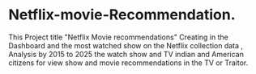 # Netflix-movie-Recommendation. 
This  Project title "Netflix Movie recommendations" Creating in the Dashboard and the most watched show on the Netflix collection data , Analysis by 2015 to 2025 the watch show  and TV indian and American citizens for view show and movie recommendations in the TV or Traitor.

